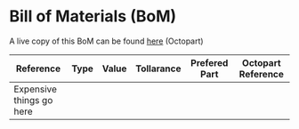 # Bill of Materials (BoM)
A live copy of this BoM can be found [here](https://octopart.com/bom-tool/34xuk7Kd) (Octopart)

| Reference | Type | Value | Tollarance | Prefered Part | Octopart Reference |
| --------- | ---- | ----- | ---------- | ------------- | ------------------ |
| Expensive things go here | | | | | | 
